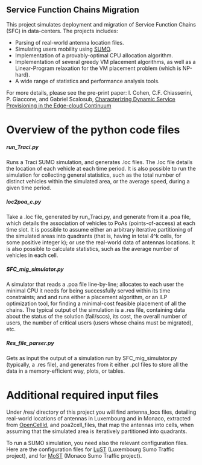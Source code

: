 ## Service Function Chains Migration

This project simulates deployment and migration of Service Function Chains (SFC) in data-centers.
The projects includes:
- Parsing of real-world antenna location files. 
- Simulating users mobility using [SUMO](https://sumo.dlr.de/docs/index.html).
- Implementation of a provably-optimal CPU allocation algorithm.
- Implementation of several greedy VM placement algorithms, as well as a Linear-Program relaxation for the VM placement problem (which is NP-hard).
- A wide range of statistics and performance analysis tools.

For more details, please see the pre-print paper:
I. Cohen, C.F. Chiasserini, P. Giaccone, and Gabriel Scalosub, [Characterizing Dynamic Service Provisioning in the Edge-cloud Continuum](https://arxiv.org/pdf/2202.08903.pdf)

# Overview of the python code files

##### run_Traci.py #
Runs a Traci SUMO simulation, and generates .loc files. The .loc file details the location of each vehicle at each time period. 
It is also possible to run the simulation for collecting general statistics, such as the total number of distinct vehicles within the simulated area, or the average speed, during a given time period.

##### loc2poa_c.py #
Take a .loc file, generated by run_Traci.py, and generate from it a .poa file, which details the association of vehicles to PoAs (points-of-access) at each time slot. It is possible to assume either an arbitrary iterative partitioning of the simulated areas into quadrants (that is, having in total 4^k cells, for some positive integer k); or use the real-world data of antennas locations.
It is also possible to calculate statistics, such as the average number of vehicles in each cell.

##### SFC_mig_simulator.py #
A simulator that reads a .poa file line-by-line; allocates to each user the minimal CPU it needs for being successfully served within its time constraints; and and runs either a placement algorithm, or an ILP optimization tool, for finding a minimal-cost feasible placement of all the chains.
The typical output of the simulation is a .res file, containing data about the status of the solution (fail/sccs), its cost, the overall number of users, the number of critical users (users whose chains must be migrated), etc.

##### Res_file_parser.py #
Gets as input the output of a simulation run by SFC_mig_simulator.py (typically, a .res file), and generates from it either .pcl files to store all the data in a memory-efficient way, plots, or tables.

# Additional required input files
Under /res/ directory of this project you will find antenna_locs files, detailing real-world locations of antennas in Luxembourg and in Monaco, extracted from [OpenCellId](https://opencellid.org), and poa2cell_files, that map the antennas into cells, when assuming that the simulated area is iteratively partitioned into quadrants.

To run a SUMO simulation, you need also the relevant configuration files. Here are the configuration files for [LuST](https://github.com/lcodeca/LuSTScenario) (Luxembourg Sumo Traffic project), and for [MoST](https://github.com/lcodeca/MoSTScenario) (Monaco Sumo Traffic project).
